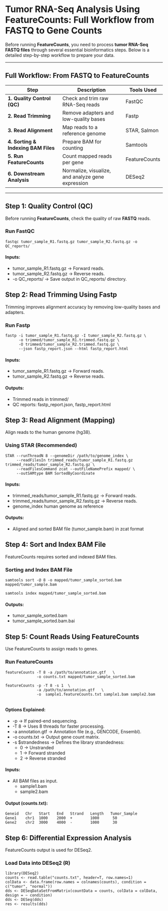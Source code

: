 # Tumor RNA-Seq Analysis Using FeatureCounts: Full Workflow from FASTQ to Gene Counts

Before running **FeatureCounts**, you need to process **tumor RNA-Seq FASTQ files** through several essential bioinformatics steps. Below is a detailed step-by-step workflow to prepare your data.

---

## Full Workflow: From FASTQ to FeatureCounts

| **Step** | **Description** | **Tools Used** |
|----------|----------------|---------------|
| **1. Quality Control (QC)** | Check and trim raw RNA-Seq reads | FastQC |
| **2. Read Trimming** | Remove adapters and low-quality bases | Fastp |
| **3. Read Alignment** | Map reads to a reference genome | STAR, Salmon |
| **4. Sorting & Indexing BAM Files** | Prepare BAM for counting | Samtools |
| **5. Run FeatureCounts** | Count mapped reads per gene | FeatureCounts |
| **6. Downstream Analysis** | Normalize, visualize, and analyze gene expression | DESeq2 |

---

## Step 1: Quality Control (QC)

Before running **FeatureCounts**, check the quality of raw **FASTQ** reads.

### **Run FastQC**
```
fastqc tumor_sample_R1.fastq.gz tumor_sample_R2.fastq.gz -o QC_reports/
```

#### Inputs:

* tumor_sample_R1.fastq.gz → Forward reads.
* tumor_sample_R2.fastq.gz → Reverse reads.
* -o QC_reports/ → Save output in QC_reports/ directory.


## Step 2: Read Trimming Using Fastp

Trimming improves alignment accuracy by removing low-quality bases and adapters.

### **Run Fastp**
```
fastp -i tumor_sample_R1.fastq.gz -I tumor_sample_R2.fastq.gz \
      -o trimmed/tumor_sample_R1.trimmed.fastq.gz \
      -O trimmed/tumor_sample_R2.trimmed.fastq.gz \
      --json fastp_report.json --html fastp_report.html
```

#### Inputs:

* tumor_sample_R1.fastq.gz → Forward reads.
* tumor_sample_R2.fastq.gz → Reverse reads.

#### Outputs:
* Trimmed reads in trimmed/
* QC reports: fastp_report.json, fastp_report.html

## Step 3: Read Alignment (Mapping)

Align reads to the human genome (hg38).

### **Using STAR (Recommended)**
```
STAR --runThreadN 8 --genomeDir /path/to/genome_index \
     --readFilesIn trimmed_reads/tumor_sample_R1.fastq.gz trimmed_reads/tumor_sample_R2.fastq.gz \
     --readFilesCommand zcat --outFileNamePrefix mapped/ \
     --outSAMtype BAM SortedByCoordinate
```

#### Inputs:

* trimmed_reads/tumor_sample_R1.fastq.gz → Forward reads.
* trimmed_reads/tumor_sample_R2.fastq.gz → Reverse reads.
* genome_index human genome as reference

#### Outputs:
* Aligned and sorted BAM file (tumor_sample.bam) in zcat format 

## Step 4: Sort and Index BAM File

FeatureCounts requires sorted and indexed BAM files.

### **Sorting  and Index BAM File**
```
samtools sort -@ 8 -o mapped/tumor_sample_sorted.bam mapped/tumor_sample.bam

samtools index mapped/tumor_sample_sorted.bam
```

#### Outputs:
* tumor_sample_sorted.bam
* tumor_sample_sorted.bam.bai

## Step 5: Count Reads Using FeatureCounts

Use FeatureCounts to assign reads to genes.

### **Run FeatureCounts**
```
featureCounts -T 8 -a /path/to/annotation.gtf   \
              -o counts.txt mapped/tumor_sample_sorted.bam
              
featureCounts -p -T 8 -s 1  \
              -a /path/to/annotation.gtf   \
              -o  sample1.featureCounts.txt sample1.bam sample2.bam
              
```

#### Options Explained:
* -p → If paired-end sequencing.
* -T 8 → Uses 8 threads for faster processing.
* -a annotation.gtf → Annotation file (e.g., GENCODE, Ensembl).
* -o counts.txt → Output gene count matrix.
* -s $strandedness → Defines the library strandedness:
  - 0 → Unstranded
  - 1 → Forward stranded
  - 2 → Reverse stranded

#### Inputs:
* All BAM files as input.
  - sample1.bam 
  - sample2.bam

#### Output (counts.txt):

```
Geneid   Chr   Start   End   Strand   Length   Tumor_Sample
Gene1    chr1  1000    2000  +        1000      50
Gene2    chr2  3000    4000  -        1000      30

```

## Step 6: Differential Expression Analysis

FeatureCounts output is used for DESeq2.

### **Load Data into DESeq2 (R)**
```
library(DESeq2)
counts <- read.table("counts.txt", header=T, row.names=1)
colData <- data.frame(row.names = colnames(counts), condition = c("tumor", "normal"))
dds <- DESeqDataSetFromMatrix(countData = counts, colData = colData, design = ~ condition)
dds <- DESeq(dds)
res <- results(dds)
```


